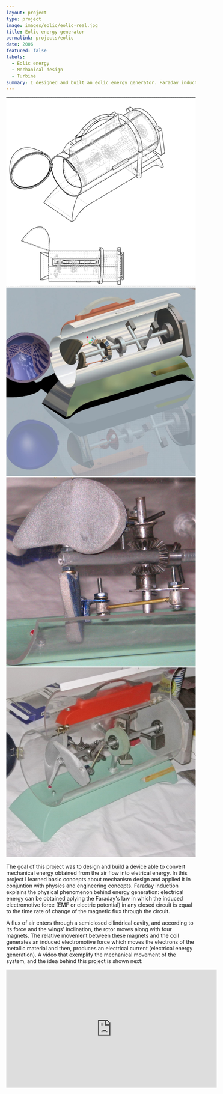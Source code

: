 ```yaml
---
layout: project
type: project
image: images/eolic/eolic-real.jpg
title: Eolic energy generator
permalink: projects/eolic
date: 2006
featured: false
labels:
  - Eolic energy
  - Mechanical design
  - Turbine
summary: I designed and built an eolic energy generator. Faraday induction is used here to transform kinetic of a rotor energy into electric energy. The convertion process starts when wind power pushes an arrangement of 2 propellers whose inclination can be change by means of a gear mechanism. The propellers transform this eolic energy in mechanical rotation for a straigh axis where a set of 4 magnets are attached. Relative motion between the set of magnets and two coils generates electricity.
---
```


<div class="ui small rounded images">
  <img class="ui image" src="../images/eolic/eolic-explosion.png">
  <img class="ui image" src="../images/eolic/eolic-model.jpg">
  <img class="ui image" src="../images/eolic/eolic-mechanism.jpg">
  <img class="ui image" src="../images/eolic/eolic-real.jpg">
</div>

The goal of this project was to design and build a device able to convert mechanical energy obtained from the air flow into eletrical energy. In this project I learned basic concepts about mechanism design and applied it in conjuntion with physics and engineering concepts. Faraday induction explains the physical phenomenon behind energy generation: electrical energy can be obtained aplying the Faraday's law in which the induced electromotive force (EMF or electric potential) in any closed circuit is equal to the time rate of change of the magnetic flux through the circuit.

A flux of air enters through a semiclosed cilindrical cavity, and according to its force and the wings' inclination, the rotor moves along with four magnets. The relative movement between these magnets and the coil generates an induced electromotive force which moves the electrons of the metallic material and then, produces an electrical current (electrical energy generation). A video that exemplify the mechanical movement of the system, and the idea behind this project is shown next:

<iframe width="560" height="315" src="https://www.youtube.com/embed/--vAqtKbqyM?rel=0&amp;showinfo=0" frameborder="0" allow="autoplay; encrypted-media" allowfullscreen></iframe>